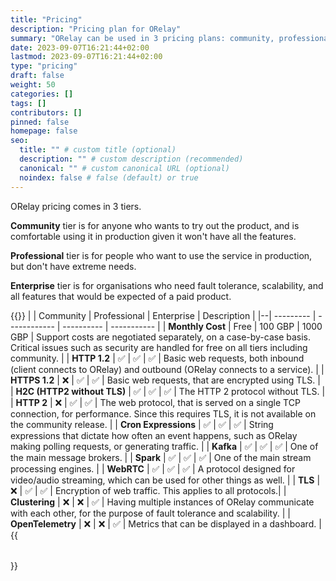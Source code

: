 ```yaml
---
title: "Pricing"
description: "Pricing plan for ORelay"
summary: "ORelay can be used in 3 pricing plans: community, professional, and enterprise."
date: 2023-09-07T16:21:44+02:00
lastmod: 2023-09-07T16:21:44+02:00
type: "pricing"
draft: false
weight: 50
categories: []
tags: []
contributors: []
pinned: false
homepage: false
seo:
  title: "" # custom title (optional)
  description: "" # custom description (recommended)
  canonical: "" # custom canonical URL (optional)
  noindex: false # false (default) or true
---
```


ORelay pricing comes in 3 tiers.

**Community** tier is for anyone who wants to try out the product, and is comfortable using it in production given it won't have all the features.

**Professional** tier is for people who want to use the service in production, but don't have extreme needs.

**Enterprise** tier is for organisations who need fault tolerance, scalability, and all features that would be expected of a paid product.

{{<table>}}
|  | Community | Professional | Enterprise | Description |
|--| --------- | ------------ | ---------- | ----------- |
| **Monthly Cost** | Free | 100 GBP | 1000 GBP | Support costs are negotiated separately, on a case-by-case basis. Critical issues such as security are handled for free on all tiers including community. |
| **HTTP 1.2** | ✅ | ✅ | ✅ | Basic web requests, both inbound (client connects to ORelay) and outbound (ORelay connects to a service). |
| **HTTPS 1.2** | ❌ | ✅ | ✅ | Basic web requests, that are encrypted using TLS. |
| **H2C (HTTP2 without TLS)** | ✅ | ✅ | ✅ | The HTTP 2 protocol without TLS. |
| **HTTP 2** | ❌ | ✅ | ✅ | The web protocol, that is served on a single TCP connection, for performance. Since this requires TLS, it is not available on the community release. |
| **Cron Expressions** | ✅ | ✅ | ✅ | String expressions that dictate how often an event happens, such as ORelay making polling requests, or generating traffic. |
| **Kafka** | ✅ | ✅ | ✅ | One of the main message brokers. |
| **Spark** | ✅ | ✅ | ✅ | One of the main stream processing engines. |
| **WebRTC** | ✅ | ✅ | ✅ | A protocol designed for video/audio streaming, which can be used for other things as well. |
| **TLS** | ❌ | ✅ | ✅ | Encryption of web traffic. This applies to all protocols.|
| **Clustering** | ❌ | ❌ | ✅ | Having multiple instances of ORelay communicate with each other, for the purpose of fault tolerance and scalability. |
| **OpenTelemetry** | ❌ | ❌ | ✅ | Metrics that can be displayed in a dashboard. |
{{</table>}}

